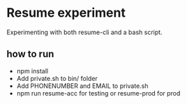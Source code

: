 # Resume experiment
Experimenting with both resume-cli and a bash script.

## how to run
  * npm install
  * Add private.sh to bin/ folder
  * Add PHONENUMBER and EMAIL to private.sh 
  * npm run resume-acc for testing or resume-prod for prod
